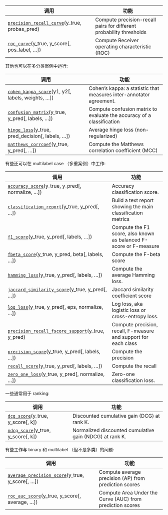 | 调用                                                         | 功能                                                         |
| ------------------------------------------------------------ | ------------------------------------------------------------ |
| [`precision_recall_curve`](https://scikit-learn.org/stable/modules/generated/sklearn.metrics.precision_recall_curve.html#sklearn.metrics.precision_recall_curve)(y_true, probas_pred) | Compute precision-recall pairs for different probability thresholds |
| [`roc_curve`](https://scikit-learn.org/stable/modules/generated/sklearn.metrics.roc_curve.html#sklearn.metrics.roc_curve)(y_true, y_score[, pos_label, …]) | Compute Receiver operating characteristic (ROC)              |

其他也可以在多分类案例中运行:

| 调用                                                         | 功能                                                         |
| ------------------------------------------------------------ | ------------------------------------------------------------ |
| [`cohen_kappa_score`](https://scikit-learn.org/stable/modules/generated/sklearn.metrics.cohen_kappa_score.html#sklearn.metrics.cohen_kappa_score)(y1, y2[, labels, weights, …]) | Cohen’s kappa: a statistic that measures inter-annotator agreement. |
| [`confusion_matrix`](https://scikit-learn.org/stable/modules/generated/sklearn.metrics.confusion_matrix.html#sklearn.metrics.confusion_matrix)(y_true, y_pred[, labels, …]) | Compute confusion matrix to evaluate the accuracy of a classification |
| [`hinge_loss`](https://scikit-learn.org/stable/modules/generated/sklearn.metrics.hinge_loss.html#sklearn.metrics.hinge_loss)(y_true, pred_decision[, labels, …]) | Average hinge loss (non-regularized)                         |
| [`matthews_corrcoef`](https://scikit-learn.org/stable/modules/generated/sklearn.metrics.matthews_corrcoef.html#sklearn.metrics.matthews_corrcoef)(y_true, y_pred[, …]) | Compute the Matthews correlation coefficient (MCC)           |

有些还可以在 multilabel case （多重案例）中工作:

| 调用                                                         | 功能                                                         |
| ------------------------------------------------------------ | ------------------------------------------------------------ |
| [`accuracy_score`](https://scikit-learn.org/stable/modules/generated/sklearn.metrics.accuracy_score.html#sklearn.metrics.accuracy_score)(y_true, y_pred[, normalize, …]) | Accuracy classification score.                               |
| [`classification_report`](https://scikit-learn.org/stable/modules/generated/sklearn.metrics.classification_report.html#sklearn.metrics.classification_report)(y_true, y_pred[, …]) | Build a text report showing the main classification metrics  |
| [`f1_score`](https://scikit-learn.org/stable/modules/generated/sklearn.metrics.f1_score.html#sklearn.metrics.f1_score)(y_true, y_pred[, labels, …]) | Compute the F1 score, also known as balanced F-score or F-measure |
| [`fbeta_score`](https://scikit-learn.org/stable/modules/generated/sklearn.metrics.fbeta_score.html#sklearn.metrics.fbeta_score)(y_true, y_pred, beta[, labels, …]) | Compute the F-beta score                                     |
| [`hamming_loss`](https://scikit-learn.org/stable/modules/generated/sklearn.metrics.hamming_loss.html#sklearn.metrics.hamming_loss)(y_true, y_pred[, labels, …]) | Compute the average Hamming loss.                            |
| [`jaccard_similarity_score`](https://scikit-learn.org/stable/modules/generated/sklearn.metrics.jaccard_similarity_score.html#sklearn.metrics.jaccard_similarity_score)(y_true, y_pred[, …]) | Jaccard similarity coefficient score                         |
| [`log_loss`](https://scikit-learn.org/stable/modules/generated/sklearn.metrics.log_loss.html#sklearn.metrics.log_loss)(y_true, y_pred[, eps, normalize, …]) | Log loss, aka logistic loss or cross-entropy loss.           |
| [`precision_recall_fscore_support`](https://scikit-learn.org/stable/modules/generated/sklearn.metrics.precision_recall_fscore_support.html#sklearn.metrics.precision_recall_fscore_support)(y_true, y_pred) | Compute precision, recall, F-measure and support for each class |
| [`precision_score`](https://scikit-learn.org/stable/modules/generated/sklearn.metrics.precision_score.html#sklearn.metrics.precision_score)(y_true, y_pred[, labels, …]) | Compute the precision                                        |
| [`recall_score`](https://scikit-learn.org/stable/modules/generated/sklearn.metrics.recall_score.html#sklearn.metrics.recall_score)(y_true, y_pred[, labels, …]) | Compute the recall                                           |
| [`zero_one_loss`](https://scikit-learn.org/stable/modules/generated/sklearn.metrics.zero_one_loss.html#sklearn.metrics.zero_one_loss)(y_true, y_pred[, normalize, …]) | Zero-one classification loss.                                |

一些通常用于 ranking:

| 调用                                                         | 功能                                                    |
| ------------------------------------------------------------ | ------------------------------------------------------- |
| [`dcg_score`](https://scikit-learn.org/stable/modules/generated/sklearn.metrics.dcg_score.html#sklearn.metrics.dcg_score)(y_true, y_score[, k]) | Discounted cumulative gain (DCG) at rank K.             |
| [`ndcg_score`](https://scikit-learn.org/stable/modules/generated/sklearn.metrics.ndcg_score.html#sklearn.metrics.ndcg_score)(y_true, y_score[, k]) | Normalized discounted cumulative gain (NDCG) at rank K. |

有些工作与 binary 和 multilabel （但不是多类）的问题:

| 调用                                                         | 功能                                                      |
| ------------------------------------------------------------ | --------------------------------------------------------- |
| [`average_precision_score`](https://scikit-learn.org/stable/modules/generated/sklearn.metrics.average_precision_score.html#sklearn.metrics.average_precision_score)(y_true, y_score[, …]) | Compute average precision (AP) from prediction scores     |
| [`roc_auc_score`](https://scikit-learn.org/stable/modules/generated/sklearn.metrics.roc_auc_score.html#sklearn.metrics.roc_auc_score)(y_true, y_score[, average, …]) | Compute Area Under the Curve (AUC) from prediction scores |